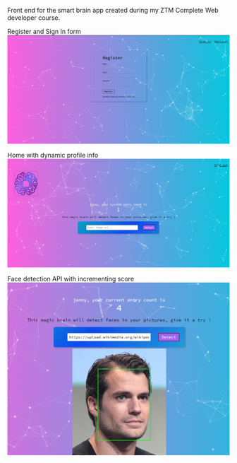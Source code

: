Front end for the smart brain app created during my ZTM Complete Web developer course.

Register and Sign In form
![Screenshot](public/preview1.jpg)

Home with dynamic profile info
![Screenshot](public/preview2.jpg)

Face detection API with incrementing score
![Screenshot](public/preview3.jpg)